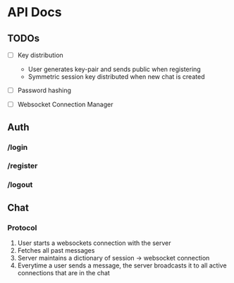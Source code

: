 # API Docs


## TODOs

- [ ] Key distribution
  - User generates key-pair and sends public when registering
  - Symmetric session key distributed when new chat is created
- [ ] Password hashing
- [ ] Websocket Connection Manager











## Auth

### /login
### /register
### /logout


## Chat

### Protocol

1. User starts a websockets connection with the server
1. Fetches all past messages
1. Server maintains a dictionary of session -> websocket connection
1. Everytime a user sends a message, the server broadcasts it to all active connections that are in the chat
